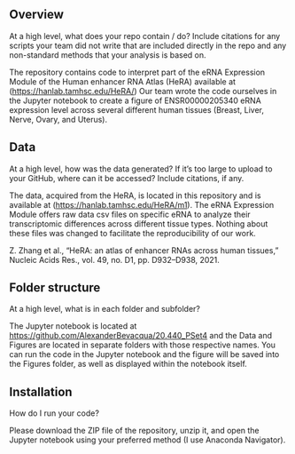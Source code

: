 <h2>Overview</h2>

At a high level, what does your repo contain / do? 
Include citations for any scripts your team did not write that are 
included directly in the repo and any non-standard methods that your 
analysis is based on. 

The repository contains code to interpret part of the eRNA Expression Module
of the Human enhancer RNA Atlas (HeRA) available at (https://hanlab.tamhsc.edu/HeRA/) 
Our team wrote the code ourselves in the Jupyter notebook to create a figure 
of ENSR00000205340 eRNA expression level across several different human tissues
(Breast, Liver, Nerve, Ovary, and Uterus).

<h2>Data</h2>

At a high level, how was the data generated? 
If it’s too large to upload to your GitHub, where can it be accessed?
Include citations, if any.

The data, acquired from the HeRA, is located in this repository and is 
available at (https://hanlab.tamhsc.edu/HeRA/m1). The eRNA Expression Module
offers raw data csv files on specific eRNA to analyze their transcriptomic 
differences across different tissue types. Nothing about these files was changed
to facilitate the reproducibility of our work.

Z. Zhang et al., “HeRA: an atlas of enhancer RNAs across human tissues,” Nucleic Acids Res.,
vol. 49, no. D1, pp. D932–D938, 2021.

<h2>Folder structure </h2>

At a high level, what is in each folder and subfolder?

The Jupyter notebook is located at https://github.com/AlexanderBevacqua/20.440_PSet4 and the
Data and Figures are located in separate folders with those respective names. You can run 
the code in the Jupyter notebook and the figure will be saved into the Figures folder, as
well as displayed within the notebook itself.

<h2>Installation </h2>

How do I run your code?

Please download the ZIP file of the repository, unzip it, and open the Jupyter notebook
using your preferred method (I use Anaconda Navigator).

